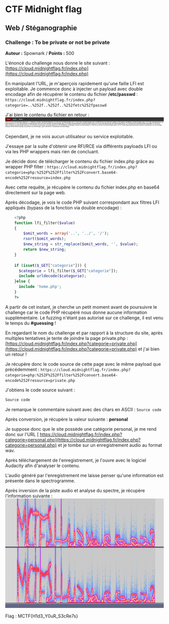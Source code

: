 # CTF Midnight flag

## Web / Stéganographie

### Challenge : To be private or not be private 

**Auteur :** Spownark / **Points :** 500


L'énoncé du challenge nous donne le site suivant : 
[https://cloud.midnightflag.fr/index.php](https://cloud.midnightflag.fr/index.php)

En manipulant l'URL, je m'aperçois rapidement qu'une faille LFI est exploitable.
Je commence donc à injecter un payload avec double encodage afin de récupérer le contenu du fichier **/etc/passwd** :
`https://cloud.midnightflag.fr/index.php?categorie=..%252f..%252f..%252fetc%252fpasswd`

J'ai bien le contenu du fichier en retour :
![cloud0.png](./Images/cloud0.png)

Cependant, je ne vois aucun utilisateur ou service exploitable.

J'essaye par la suite d'obtenir une RFI/RCE via différents payloads LFI ou via les PHP wrappers mais rien de concluant.

Je décide donc de télécharger le contenu du fichier index.php grâce au wrapper PHP filter :
`https://cloud.midnightflag.fr/index.php?categorie=php:%252F%252Ffilter%252Fconvert.base64-encode%252Fresource=index.php`

Avec cette requête, je récupère le contenu du fichier index.php en base64 directement sur la page web.

Après décodage, je vois le code PHP suivant correspondant aux filtres LFI appliqués (bypass de la fonction via double encodage) :
```php
    <?php
    function lfi_filter($value)
    {
        $omit_words = array('..', '../', '/');
        rsort($omit_words);
        $new_string = str_replace($omit_words, '', $value);
        return $new_string;
    }
    
    if (isset($_GET["categorie"])) {
      $categorie = lfi_filter($_GET["categorie"]);
      include urldecode($categorie);
    }else {
      include 'home.php';
    }
    ?>
```
A partir de cet instant, je cherche un petit moment avant de poursuivre le challenge car le code PHP récupéré nous donne aucune information supplémentaire.
Le fuzzing n'étant pas autorisé sur ce challenge, il est venu le temps du **#guessing** !

En regardant le nom du challenge et par rapport à la structure du site, après multiples tentatives je tente de joindre la page private.php : [https://cloud.midnightflag.fr/index.php?categorie=private.php](https://cloud.midnightflag.fr/index.php?categorie=private.php) et j'ai bien un retour !

Je récupère donc le code source de cette page avec le même payload que précédemment :
`https://cloud.midnightflag.fr/index.php?categorie=php:%252F%252Ffilter%252Fconvert.base64-encode%252Fresource=private.php`

J'obtiens le code source suivant :
```html
Source code
```
Je remarque le commentaire suivant avec des chars en ASCII : `Source code`

Après conversion, je récupère la valeur suivante : **personal**

Je suppose donc que le site possède une catégorie personal, je me rend donc sur l'URL [ https://cloud.midnightflag.fr/index.php?categorie=personal.php](https://cloud.midnightflag.fr/index.php?categorie=personal.php) et je tombe sur un enregistrement audio au format wav.

Après téléchargement de l'enregistrement, je l'ouvre avec le logiciel Audacity afin d'analyser le contenu.

L'audio généré par l'enregistrement me laisse penser qu'une information est présente dans le spectrogramme.

Après inversion de la piste audio et analyse du spectre, je récupère l'information suivante :
![cloud1.png](./Images/cloud1.png)

Flag : MCTF{H1d3_Y0uR_S3cRe7s}
